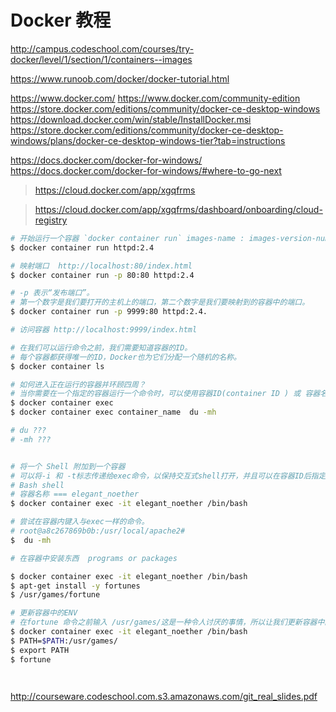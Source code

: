 # Docker 教程

http://campus.codeschool.com/courses/try-docker/level/1/section/1/containers--images

https://www.runoob.com/docker/docker-tutorial.html

https://www.docker.com/
https://www.docker.com/community-edition
https://store.docker.com/editions/community/docker-ce-desktop-windows
https://download.docker.com/win/stable/InstallDocker.msi
https://store.docker.com/editions/community/docker-ce-desktop-windows/plans/docker-ce-desktop-windows-tier?tab=instructions


https://docs.docker.com/docker-for-windows/
https://docs.docker.com/docker-for-windows/#where-to-go-next

> https://cloud.docker.com/app/xgqfrms

> https://cloud.docker.com/app/xgqfrms/dashboard/onboarding/cloud-registry


```sh
# 开始运行一个容器 `docker container run` images-name : images-version-number
$ docker container run httpd:2.4

# 映射端口  http://localhost:80/index.html
$ docker container run -p 80:80 httpd:2.4

# -p 表示“发布端口”。
# 第一个数字是我们要打开的主机上的端口，第二个数字是我们要映射到的容器中的端口。
$ docker container run -p 9999:80 httpd:2.4.

# 访问容器 http://localhost:9999/index.html

# 在我们可以运行命令之前，我们需要知道容器的ID。
# 每个容器都获得唯一的ID，Docker也为它们分配一个随机的名称。
$ docker container ls

# 如何进入正在运行的容器并环顾四周？
# 当你需要在一个指定的容器运行一个命令时，可以使用容器ID(container ID ) 或 容器名称 (container name )。
$ docker container exec
$ docker container exec container_name  du -mh

# du ???
# -mh ???


# 将一个 Shell 附加到一个容器
# 可以将-i 和 -t标志传递给exec命令，以保持交互式shell打开，并且可以在容器ID后指定要附加的shell。
# Bash shell
# 容器名称 === elegant_noether
$ docker container exec -it elegant_noether /bin/bash

# 尝试在容器内键入与exec一样的命令。
# root@a8c267869b0b:/usr/local/apache2#
$  du -mh

# 在容器中安装东西  programs or packages

$ docker container exec -it elegant_noether /bin/bash
$ apt-get install -y fortunes
$ /usr/games/fortune

# 更新容器中的ENV
# 在fortune 命令之前输入 /usr/games/这是一种令人讨厌的事情，所以让我们更新容器中的PATH环境变量，这样我们就不用再输入
$ docker container exec -it elegant_noether /bin/bash
$ PATH=$PATH:/usr/games/
$ export PATH
$ fortune




```





http://courseware.codeschool.com.s3.amazonaws.com/git_real_slides.pdf

